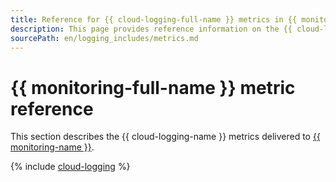 ```yaml
---
title: Reference for {{ cloud-logging-full-name }} metrics in {{ monitoring-full-name }}
description: This page provides reference information on the {{ cloud-logging-name }} metrics delivered to {{ monitoring-full-name }}.
sourcePath: en/logging_includes/metrics.md
---
```


# {{ monitoring-full-name }} metric reference

This section describes the {{ cloud-logging-name }} metrics delivered to [{{ monitoring-name }}](../monitoring/).

{% include [cloud-logging](../_includes/monitoring/metrics-ref/cloud-logging.md) %}